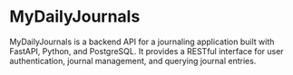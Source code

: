 # MyDailyJournals
MyDailyJournals is a backend API for a journaling application built with FastAPI, Python, and PostgreSQL. It provides a RESTful interface for user authentication, journal management, and querying journal entries.
